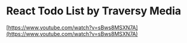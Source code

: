 # React Todo List by Traversy Media

[https://www.youtube.com/watch?v=sBws8MSXN7A](https://www.youtube.com/watch?v=sBws8MSXN7A)